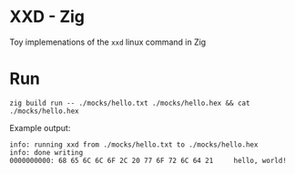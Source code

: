 # XXD - Zig

Toy implemenations of the `xxd` linux command in Zig

# Run

```shell
zig build run -- ./mocks/hello.txt ./mocks/hello.hex && cat ./mocks/hello.hex
```

Example output:
```
info: running xxd from ./mocks/hello.txt to ./mocks/hello.hex
info: done writing
0000000000: 68 65 6C 6C 6F 2C 20 77 6F 72 6C 64 21     hello, world!
```
